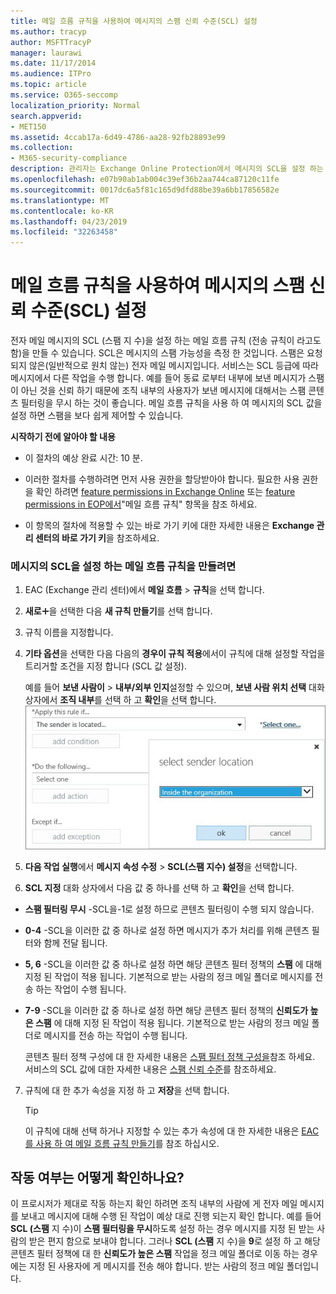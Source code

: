 ```yaml
---
title: 메일 흐름 규칙을 사용하여 메시지의 스팸 신뢰 수준(SCL) 설정
ms.author: tracyp
author: MSFTTracyP
manager: laurawi
ms.date: 11/17/2014
ms.audience: ITPro
ms.topic: article
ms.service: O365-seccomp
localization_priority: Normal
search.appverid:
- MET150
ms.assetid: 4ccab17a-6d49-4786-aa28-92fb28893e99
ms.collection:
- M365-security-compliance
description: 관리자는 Exchange Online Protection에서 메시지의 SCL을 설정 하는 방법을 확인할 수 있습니다.
ms.openlocfilehash: e07b90ab1ab004c39ef36b2aa744ca87120c11fe
ms.sourcegitcommit: 0017dc6a5f81c165d9dfd88be39a6bb17856582e
ms.translationtype: MT
ms.contentlocale: ko-KR
ms.lasthandoff: 04/23/2019
ms.locfileid: "32263458"
---
```

# <a name="use-mail-flow-rules-to-set-the-spam-confidence-level-scl-in-messages"></a>메일 흐름 규칙을 사용하여 메시지의 스팸 신뢰 수준(SCL) 설정

전자 메일 메시지의 SCL (스팸 지 수)을 설정 하는 메일 흐름 규칙 (전송 규칙이 라고도 함)을 만들 수 있습니다. SCL은 메시지의 스팸 가능성을 측정 한 것입니다. 스팸은 요청되지 않은(일반적으로 원치 않는) 전자 메일 메시지입니다. 서비스는 SCL 등급에 따라 메시지에서 다른 작업을 수행 합니다. 예를 들어 동료 로부터 내부에 보낸 메시지가 스팸이 아닌 것을 신뢰 하기 때문에 조직 내부의 사용자가 보낸 메시지에 대해서는 스팸 콘텐츠 필터링을 무시 하는 것이 좋습니다. 메일 흐름 규칙을 사용 하 여 메시지의 SCL 값을 설정 하면 스팸을 보다 쉽게 제어할 수 있습니다. 
  
 **시작하기 전에 알아야 할 내용**
  
- 이 절차의 예상 완료 시간: 10 분.
    
- 이러한 절차를 수행하려면 먼저 사용 권한을 할당받아야 합니다. 필요한 사용 권한을 확인 하려면 [feature permissions in Exchange Online](http://technet.microsoft.com/library/15073ce1-0917-403b-8839-02a2ebc96e16.aspx) 또는 [feature permissions in EOP에서](eop/feature-permissions-in-eop.md)"메일 흐름 규칙" 항목을 참조 하세요. 
    
- 이 항목의 절차에 적용할 수 있는 바로 가기 키에 대한 자세한 내용은 **Exchange 관리 센터의 바로 가기 키**을 참조하세요.
    
### <a name="to-create-a-mail-flow-rule-that-sets-the-scl-of-a-message"></a>메시지의 SCL을 설정 하는 메일 흐름 규칙을 만들려면

1. EAC (Exchange 관리 센터)에서 **메일 흐름** \> **규칙**을 선택 합니다.
    
2. **새로**![만들기 아이콘](media/ITPro-EAC-AddIcon.gif)을 선택한 다음 **새 규칙 만들기**를 선택 합니다.
    
3. 규칙 이름을 지정합니다.
    
4. **기타 옵션**을 선택한 다음 다음의 **경우이 규칙 적용**에서이 규칙에 대해 설정할 작업을 트리거할 조건을 지정 합니다 (SCL 값 설정).
    
    예를 들어 **보낸 사람이** \> **내부/외부 인지**설정할 수 있으며, **보낸 사람 위치 선택** 대화 상자에서 **조직 내부**를 선택 하 고 **확인**을 선택 합니다.<br/>
    ![보낸 사람 위치 선택](media/EOP-ETR-SetSCL-1.jpg)
  
5. **다음 작업 실행**에서 **메시지 속성 수정** \> **SCL(스팸 지수) 설정**을 선택합니다.
  
6. **SCL 지정** 대화 상자에서 다음 값 중 하나를 선택 하 고 **확인**을 선택 합니다.
    
  - **스팸 필터링 무시** -SCL을-1로 설정 하므로 콘텐츠 필터링이 수행 되지 않습니다. 
    
  - **0-4** -SCL을 이러한 값 중 하나로 설정 하면 메시지가 추가 처리를 위해 콘텐츠 필터와 함께 전달 됩니다. 
    
  - **5, 6** -SCL을 이러한 값 중 하나로 설정 하면 해당 콘텐츠 필터 정책의 **스팸** 에 대해 지정 된 작업이 적용 됩니다. 기본적으로 받는 사람의 정크 메일 폴더로 메시지를 전송 하는 작업이 수행 됩니다. 
    
  - **7-9** -SCL을 이러한 값 중 하나로 설정 하면 해당 콘텐츠 필터 정책의 **신뢰도가 높은 스팸** 에 대해 지정 된 작업이 적용 됩니다. 기본적으로 받는 사람의 정크 메일 폴더로 메시지를 전송 하는 작업이 수행 됩니다. 
    
    콘텐츠 필터 정책 구성에 대 한 자세한 내용은 [스팸 필터 정책 구성을](configure-your-spam-filter-policies.md)참조 하세요. 서비스의 SCL 값에 대한 자세한 내용은 [스팸 신뢰 수준](spam-confidence-levels.md)를 참조하세요.
    
7. 규칙에 대 한 추가 속성을 지정 하 고 **저장**을 선택 합니다.
    
    > [!TIP]
    > 이 규칙에 대해 선택 하거나 지정할 수 있는 추가 속성에 대 한 자세한 내용은 [EAC를 사용 하 여 메일 흐름 규칙 만들기](https://docs.microsoft.com/Exchange/policy-and-compliance/mail-flow-rules/mail-flow-rule-procedures#use-the-eac-to-create-mail-flow-rules)를 참조 하십시오. 
  
## <a name="how-do-you-know-this-worked"></a>작동 여부는 어떻게 확인하나요?

이 프로시저가 제대로 작동 하는지 확인 하려면 조직 내부의 사람에 게 전자 메일 메시지를 보내고 메시지에 대해 수행 된 작업이 예상 대로 진행 되는지 확인 합니다. 예를 들어 **SCL (스팸** 지 수)이 **스팸 필터링을 무시**하도록 설정 하는 경우 메시지를 지정 된 받는 사람의 받은 편지 함으로 보내야 합니다. 그러나 **SCL (스팸** 지 수)을 **9**로 설정 하 고 해당 콘텐츠 필터 정책에 대 한 **신뢰도가 높은 스팸** 작업을 정크 메일 폴더로 이동 하는 경우에는 지정 된 사용자에 게 메시지를 전송 해야 합니다. 받는 사람의 정크 메일 폴더입니다. 
  

